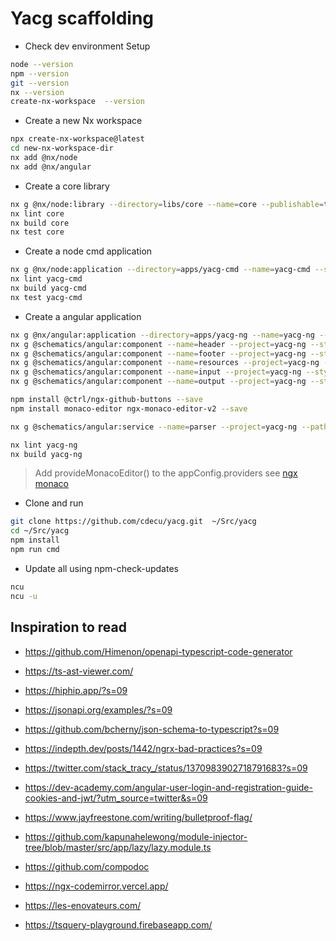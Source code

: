 # Yacg scaffolding
- Check dev environment Setup
```sh
node --version
npm --version
git --version
nx --version
create-nx-workspace  --version
```

- Create a new Nx workspace
```sh
npx create-nx-workspace@latest        
cd new-nx-workspace-dir
nx add @nx/node
nx add @nx/angular
```

- Create a core library
```sh
nx g @nx/node:library --directory=libs/core --name=core --publishable=true --importPath=@yacg/core --setParserOptionsProject=true --simpleModuleName=true --strict=true --no-interactive --dry-run
nx lint core
nx build core
nx test core
```

- Create a node cmd application
```sh
nx g @nx/node:application --directory=apps/yacg-cmd --name=yacg-cmd --setParserOptionsProject=true --swcJest=true --no-interactive --dry-run
nx lint yacg-cmd
nx build yacg-cmd
nx test yacg-cmd
```

- Create a angular application
```sh
nx g @nx/angular:application --directory=apps/yacg-ng --name=yacg-ng --routing=false --addTailwind=true --e2eTestRunner=none --minimal=true --setParserOptionsProject=true --skipTests=true --style=scss  --no-interactive --dry-run
nx g @schematics/angular:component --name=header --project=yacg-ng --style=scss --changeDetection=OnPush --displayBlock=true --path=apps/yacg-ng/src/components --prefix=yacg --selector=yacg-header --skipTests=true --type=  --no-interactive --dry-run
nx g @schematics/angular:component --name=footer --project=yacg-ng --style=scss --changeDetection=OnPush --displayBlock=true --path=apps/yacg-ng/src/components --prefix=yacg --selector=yacg-footer --skipTests=true --type=  --no-interactive --dry-run
nx g @schematics/angular:component --name=resources --project=yacg-ng --style=scss --changeDetection=OnPush --displayBlock=true --path=apps/yacg-ng/src/components --prefix=yacg --selector=yacg-resources --skipTests=true --type=  --no-interactive --dry-run
nx g @schematics/angular:component --name=input --project=yacg-ng --style=scss --changeDetection=OnPush --displayBlock=true --path=apps/yacg-ng/src/components --prefix=yacg --selector=yacg-input --skipTests=true --type=  --no-interactive --dry-run
nx g @schematics/angular:component --name=output --project=yacg-ng --style=scss --changeDetection=OnPush --displayBlock=true --path=apps/yacg-ng/src/components --prefix=yacg --selector=yacg-output --skipTests=true --type=  --no-interactive --dry-run

npm install @ctrl/ngx-github-buttons --save
npm install monaco-editor ngx-monaco-editor-v2 --save

nx g @schematics/angular:service --name=parser --project=yacg-ng --path=apps/yacg-ng/src/app --skipTests=true --no-interactive --dry-run

nx lint yacg-ng
nx build yacg-ng
```
> Add provideMonacoEditor() to the  appConfig.providers see [ngx monaco](https://javascript.plainenglish.io/integrate-ngx-monaco-editor-in-your-angular-18-project-31aeab5cc971)



- Clone and run
```sh
git clone https://github.com/cdecu/yacg.git  ~/Src/yacg
cd ~/Src/yacg
npm install
npm run cmd
```

- Update all using npm-check-updates
```bash
ncu 
ncu -u
```


## Inspiration to read 
- https://github.com/Himenon/openapi-typescript-code-generator
- https://ts-ast-viewer.com/

- https://hiphip.app/?s=09
- https://jsonapi.org/examples/?s=09
- https://github.com/bcherny/json-schema-to-typescript?s=09
- https://indepth.dev/posts/1442/ngrx-bad-practices?s=09
- https://twitter.com/stack_tracy_/status/1370983902718791683?s=09
- https://dev-academy.com/angular-user-login-and-registration-guide-cookies-and-jwt/?utm_source=twitter&s=09
- https://www.jayfreestone.com/writing/bulletproof-flag/
- https://github.com/kapunahelewong/module-injector-tree/blob/master/src/app/lazy/lazy.module.ts

- https://github.com/compodoc
- https://ngx-codemirror.vercel.app/
- https://les-enovateurs.com/
- https://tsquery-playground.firebaseapp.com/

